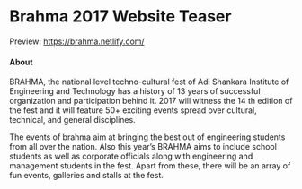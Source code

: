# Brahma 2017 Website Teaser

Preview: https://brahma.netlify.com/

#### About

BRAHMA, the national level techno-cultural fest of Adi Shankara Institute of Engineering and Technology has a history of 13 years of successful organization and participation behind it. 2017 will witness the 14 th edition of the fest and it will feature 50+ exciting events spread over cultural, technical, and general disciplines.

The events of brahma aim at bringing the best out of engineering students from all over the nation. Also this year’s BRAHMA aims to include school students as well as corporate officials along with engineering and management students in the fest. Apart from these, there will be an array of fun events, galleries and stalls at the fest.
